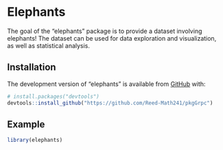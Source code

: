 
<!-- README.md is generated from README.Rmd. Please edit that file -->

<!-- You'll still need to render `README.Rmd` regularly, to keep `README.md` up-to-date. `devtools::build_readme()` is handy for this.  -->

# Elephants

<!-- badges: start -->

<!-- badges: end -->

The goal of the “elephants” package is to provide a dataset involving
elephants\! The dataset can be used for data exploration and
visualization, as well as statistical analysis.

## Installation

The development version of “elephants” is available from
[GitHub](https://github.com/) with:

``` r
# install.packages("devtools")
devtools::install_github("https://github.com/Reed-Math241/pkgGrpc")
```

## Example

``` r
library(elephants)
```
